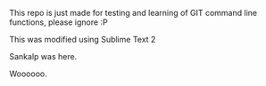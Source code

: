 This repo is just made for testing and learning of GIT command line functions, please ignore :P


This was modified using Sublime Text 2


Sankalp was here.

Woooooo.